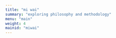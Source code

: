 ```yaml
---
title: "mi wai"
summary: "exploring philosophy and methodology"
menu: "main"
weight: 4
mainid: "miwai"
---
```

